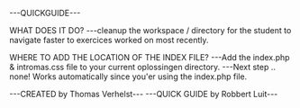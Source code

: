 ---QUICKGUIDE---

WHAT DOES IT DO?
---cleanup the workspace / directory for the student to navigate faster to exercices worked on most recently.

WHERE TO ADD THE LOCATION OF THE INDEX FILE?
---Add the index.php & intromas.css file to your current oplossingen directory.
---Next step .. none! Works automatically since you'er using the index.php file.

---CREATED by Thomas Verhelst---
---QUICK GUIDE by Robbert Luit---
